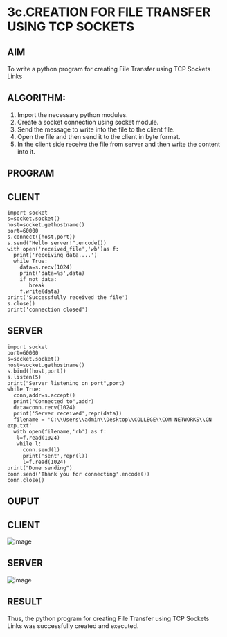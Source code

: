 # 3c.CREATION FOR FILE TRANSFER USING TCP SOCKETS
## AIM
To write a python program for creating File Transfer using TCP Sockets Links
## ALGORITHM:
1. Import the necessary python modules.
2. Create a socket connection using socket module.
3. Send the message to write into the file to the client file.
4. Open the file and then send it to the client in byte format.
5. In the client side receive the file from server and then write the content into it.
## PROGRAM

## CLIENT
```
import socket
s=socket.socket()
host=socket.gethostname()
port=60000
s.connect((host,port))
s.send("Hello server!".encode())
with open('received_file','wb')as f:
  print('receiving data....')
  while True:
    data=s.recv(1024)
    print('data=%s',data)
    if not data:
       break
    f.write(data)
print('Successfully received the file')
s.close()
print('connection closed')
```
## SERVER
```
import socket
port=60000
s=socket.socket()
host=socket.gethostname()
s.bind((host,port))
s.listen(5)
print("Server listening on port",port)
while True:
  conn,addr=s.accept()
  print("Connected to",addr)
  data=conn.recv(1024)
  print('Server received',repr(data))
  filename = 'C:\\Users\\admin\\Desktop\\COLLEGE\\COM NETWORKS\\CN exp.txt'
  with open(filename,'rb') as f:
   l=f.read(1024)
   while l:
     conn.send(l)
     print('sent',repr(l))
     l=f.read(1024)
print("Done sending")
conn.send('Thank you for connecting'.encode())
conn.close()
```
## OUPUT


## CLIENT
![image](https://github.com/user-attachments/assets/49e43d42-5e65-49ef-a8d7-6417b62ead8f)

## SERVER
![image](https://github.com/user-attachments/assets/f7af0952-0c7e-4097-a775-5ae9f090c3cf)
## RESULT
Thus, the python program for creating File Transfer using TCP Sockets Links was 
successfully created and executed.
